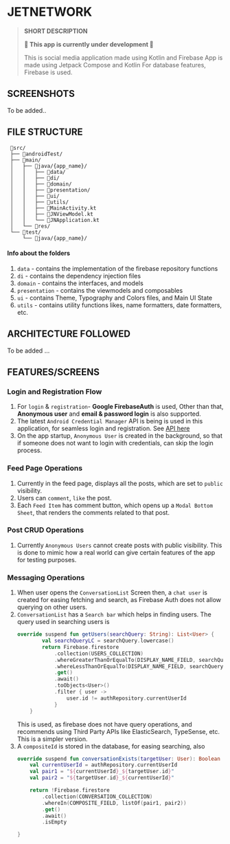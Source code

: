 # JETNETWORK



> **SHORT DESCRIPTION**
>
> **🚧 This app is currently under development 🚧**
> 
> This is social media application made using Kotlin and Firebase
> App is made using Jetpack Compose and Kotlin
> For database features, Firebase is used.

## SCREENSHOTS

To be added..

## FILE STRUCTURE
```
 📂src/
 ├── 📂androidTest/
 ├── 📂main/
 │   ├── 📂java/{app_name}/
 │   │   ├── 📂data/
 │   │   ├── 📂di/
 │   │   ├── 📂domain/
 │   │   ├── 📂presentation/
 │   │   ├── 📂ui/
 │   │   ├── 📂utils/
 │   │   ├── 📃MainActivity.kt
 │   │   ├── 📃JNViewModel.kt
 │   │   └── 📃JNApplication.kt
 │   └── 📂res/
 └── 📂test/
     └── 📂java/{app_name}/
```
#### Info about the folders
1. `data` - contains the implementation of the firebase repository functions
2. `di` - contains the dependency injection files
3. `domain` - contains the interfaces, and models
4. `presentation` - contains the viewmodels and composables
5. `ui` - contains Theme, Typography and Colors files, and Main UI State
6. `utils` - contains utility functions likes, name formatters, date formatters, etc.

## ARCHITECTURE FOLLOWED

To be added ...

## FEATURES/SCREENS

### Login and Registration Flow

1. For `login` & `registration`- **Google FirebaseAuth** is used, Other than that, **Anonymous user** and **email & password login** is also supported.
2. The latest `Android Credential Manager` API is being is used in this application, for seamless login and registration. See [API here](https://developer.android.com/identity/sign-in/credential-manager)
3. On the app startup, `Anonymous User` is created in the background, so that if someone does not want to login with credentials, can skip the login process.

### Feed Page Operations

1. Currently in the feed page, displays all the posts, which are set to `public` visibility.
2. Users can `comment`, `like` the post.
3. Each `Feed Item` has comment button, which opens up a `Modal Bottom Sheet`, that renders the comments related to that post.

### Post CRUD Operations

1. Currently `Anonymous Users` cannot create posts with public visibility. This is done to mimic how a real world can give certain features of the app for testing purposes.

### Messaging Operations

1. When user opens the `ConversationList` Screen then, a `chat user` is created for easing fetching and search, as Firebase Auth does not allow querying on other users.
2. `ConversationList` has a `Search bar` which helps in finding users. The query used in searching users is
    ```kotlin
    override suspend fun getUsers(searchQuery: String): List<User> {
            val searchQueryLC = searchQuery.lowercase()
            return Firebase.firestore
                .collection(USERS_COLLECTION)
                .whereGreaterThanOrEqualTo(DISPLAY_NAME_FIELD, searchQueryLC)
                .whereLessThanOrEqualTo(DISPLAY_NAME_FIELD, searchQueryLC + '\u8FFF')
                .get()
                .await()
                .toObjects<User>()
                .filter { user ->
                    user.id != authRepository.currentUserId
                }
        }

    ```
    This is used, as firebase does not have query operations, and recommends using Third Party APIs like ElasticSearch, TypeSense, etc. This is a simpler version.
3. A `compositeId` is stored in the database, for easing searching, also
    ```kt
    override suspend fun conversationExists(targetUser: User): Boolean {
        val currentUserId = authRepository.currentUserId
        val pair1 = "${currentUserId}_${targetUser.id}"
        val pair2 = "${targetUser.id}_${currentUserId}"

        return !Firebase.firestore
            .collection(CONVERSATION_COLLECTION)
            .whereIn(COMPOSITE_FIELD, listOf(pair1, pair2))
            .get()
            .await()
            .isEmpty

    }
    ```

